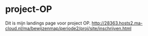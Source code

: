 # project-OP
Dit is mijn landings page voor project OP.
http://28363.hosts2.ma-cloud.nl/ma/bewijzenmap/periode2/proj/site/inschrijven.html
